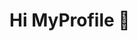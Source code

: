 
<!-- view -->

<!-- Hi -->
# Hi MyProfile 👋

<!-- Most used lang -->

<!-- Status -->

<!-- skill -->

<!-- description -->

<!-- trophy -->

<!-- caterpillar -->

<!-- pin -->
